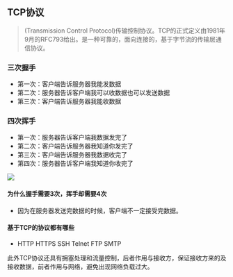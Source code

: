 ## 	TCP协议

> (Transmission Control Protocol)传输控制协议。TCP的正式定义由1981年9月的RFC793给出。是一种可靠的，面向连接的，基于字节流的传输层通信协议。

### 三次握手

- 第一次：客户端告诉服务器我能发数据
- 第二次：服务器告诉客户端我可以收数据也可以发送数据
- 第三次：客户端告诉服务器我能收数据

### 四次挥手

- 第一次：服务器告诉客户端我数据发完了
- 第二次：客户端告诉服务器我知道你发完了
- 第三次：客户端告诉服务器我数据收完了
- 第四次：服务器告诉客户端我知道你收完了

![](https://ss0.baidu.com/6ONWsjip0QIZ8tyhnq/it/u=2590032753,2466318043&fm=173&app=49&f=JPEG?w=640&h=716&s=E7F239D247AFCCEA106594580300D072)

#### 为什么握手需要3次，挥手却需要4次

- 因为在服务器发送完数据的时候，客户端不一定接受完数据。

#### 基于TCP的协议都有哪些

- HTTP HTTPS SSH Telnet FTP SMTP

此外TCP协议还具有拥塞处理和流量控制，后者作用与接收方，保证接收方来的及接收数据，前者作用与网络，避免出现网络负载过大。 